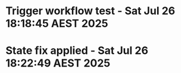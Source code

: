 # Trigger workflow test - Sat Jul 26 18:18:45 AEST 2025
# State fix applied - Sat Jul 26 18:22:49 AEST 2025
